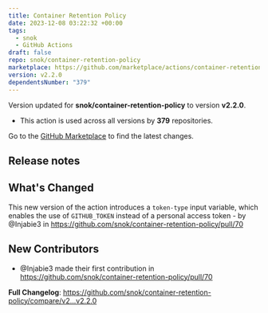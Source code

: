 ```yaml
---
title: Container Retention Policy
date: 2023-12-08 03:22:32 +00:00
tags:
  - snok
  - GitHub Actions
draft: false
repo: snok/container-retention-policy
marketplace: https://github.com/marketplace/actions/container-retention-policy
version: v2.2.0
dependentsNumber: "379"
---
```



Version updated for **snok/container-retention-policy** to version **v2.2.0**.
- This action is used across all versions by **379** repositories.

Go to the [GitHub Marketplace](https://github.com/marketplace/actions/container-retention-policy) to find the latest changes.

## Release notes

## What's Changed

This new version of the action introduces a `token-type` input variable, which enables the use of `GITHUB_TOKEN` instead of a personal access token - by @Injabie3 in https://github.com/snok/container-retention-policy/pull/70

## New Contributors
* @Injabie3 made their first contribution in https://github.com/snok/container-retention-policy/pull/70

**Full Changelog**: https://github.com/snok/container-retention-policy/compare/v2...v2.2.0
